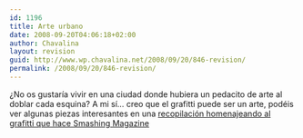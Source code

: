 ```yaml
---
id: 1196
title: Arte urbano
date: 2008-09-20T04:06:18+02:00
author: Chavalina
layout: revision
guid: http://www.wp.chavalina.net/2008/09/20/846-revision/
permalink: /2008/09/20/846-revision/
---
```

&iquest;No os gustar&iacute;a vivir en una ciudad donde hubiera un pedacito de arte al doblar cada esquina? A mi s&iacute;… creo que el grafitti puede ser un arte, podéis ver algunas piezas interesantes en una <a href="http://www.smashingmagazine.com/2008/09/14/tribute-to-graffiti-50-beautiful-graffiti-artworks/" target="_blank">recopilaci&oacute;n homenajeando al grafitti que hace Smashing Magazine</a>